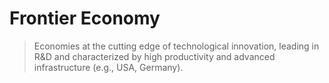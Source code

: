 # Frontier Economy

> Economies at the cutting edge of technological innovation, leading in R&D and characterized by high productivity and advanced infrastructure (e.g., USA, Germany).
>